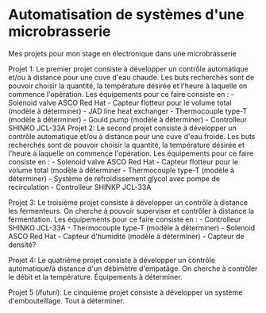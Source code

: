 # Automatisation de systèmes d'une microbrasserie
Mes projets pour mon stage en électronique dans une microbrasserie

Projet 1:
Le premier projet consiste à développer un contrôle automatique et/ou à distance pour une cuve d'eau chaude.
  Les buts recherchés sont de pouvoir choisir la quantité, la température désirée et l'heure à laquelle on commence l'opération.
  Les équipements pour ce faire consiste en : - Solenoid valve ASCO Red Hat
                                              - Capteur flotteur pour le volume total (modèle à déterminer)
                                              - JAD line heat exchanger
                                              - Thermocouple type-T (modèle à déterminer)
                                              - Gould pump (modèle à déterminer)
                                              - Controlleur SHINKO JCL-33A
Projet 2:
Le second projet consiste à développer un contrôle automatique et/ou à distance pour une cuve d'eau froide.
  Les buts recherchés sont de pouvoir choisir la quantité, la température désirée et l'heure à laquelle on commence l'opération.
  Les équipements pour ce faire consiste en : - Solenoid valve ASCO Red Hat
                                              - Capteur flotteur pour le volume total (modèle à déterminer
                                              - Thermocouple type-T (modèle à déterminer)
                                              - Système de refroidissement glycol avec pompe de recirculation
                                              - Controlleur SHINKP JCL-33A

Projet 3:
Le troisième projet consiste à développer un contrôle à distance les fermenteurs.
  On cherche à pouvoir superviser et contrôler à distance la fermentation.
  Les équipements pour ce faire consiste en : - Controlleur SHINKO JCL-33A
                                              - Thermocouple type-T (modèle à déterminer)
                                              - Solenoid ASCO Red Hat
                                              - Capteur d'humidité (modèle à déterminer)
                                              - Capteur de densité?
                                              
Projet 4:
Le quatrième projet consiste à développer un contrôle automatique/à distance d'un débimètre d'empatâge.
  On cherche à contrôler le débit et la température.
  Équipements à déterminer.
  
Projet 5 (*i*futur*i*):
Le cinquième projet consiste à développer un système d'embouteillage.
Tout à déterminer.
